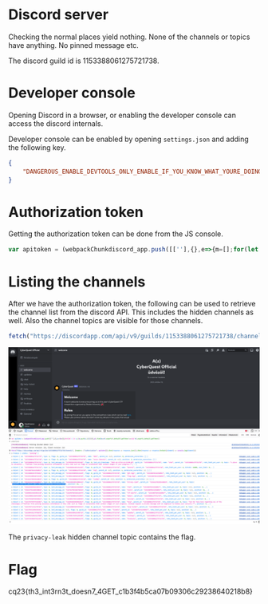 # Discord server

Checking the normal places yield nothing. None of the channels or topics have anything. No pinned message etc.

The discord guild id is 1153388061275721738.

# Developer console

Opening Discord in a browser, or enabling the developer console can access the discord internals.

Developer console can be enabled by opening `settings.json` and adding the following key.
```json
{
    "DANGEROUS_ENABLE_DEVTOOLS_ONLY_ENABLE_IF_YOU_KNOW_WHAT_YOURE_DOING": true,
}
```

# Authorization token

Getting the authorization token can be done from the JS console.

```js
var apitoken = (webpackChunkdiscord_app.push([[''],{},e=>{m=[];for(let c in e.c)m.push(e.c[c])}]),m).find(m=>m?.exports?.default?.getToken!==void 0).exports.default.getToken()
```

# Listing the channels

After we have the authorization token, the following can be used to retrieve the channel list from the discord API. This includes the hidden channels as well. Also the channel topics are visible for those channels. 

```js
fetch("https://discordapp.com/api/v9/guilds/1153388061275721738/channels", {headers: {"Authorization": apitoken}}).then(response => response.json()).then(response => response.forEach((element) => console.log(element)))
```

![](screenshots/1.png)

The `privacy-leak` hidden channel topic contains the flag.

# Flag
cq23{th3_int3rn3t_doesn7_4GET_c1b3f4b5ca07b09306c29238640218b8}
